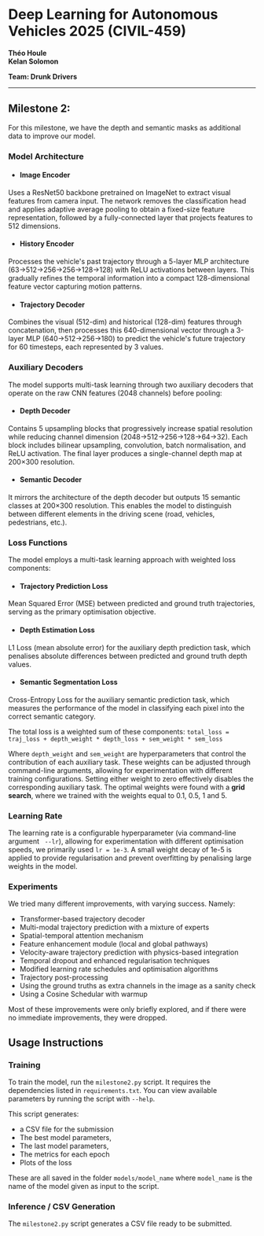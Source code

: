 # Deep Learning for Autonomous Vehicles 2025 (CIVIL-459)  
**Théo Houle**  
**Kelan Solomon**  

**Team: Drunk Drivers**

---
## Milestone 2: 
For this milestone, we have the depth and semantic masks as additional data to improve our model. 

### Model Architecture
- #### Image Encoder
Uses a ResNet50 backbone pretrained on ImageNet to extract visual features from camera input. The network removes the classification head and applies adaptive average pooling to obtain a fixed-size feature representation, followed by a fully-connected layer that projects features to 512 dimensions.
- #### History Encoder
Processes the vehicle's past trajectory through a 5-layer MLP architecture (63→512→256→256→128→128) with ReLU activations between layers. This gradually refines the temporal information into a compact 128-dimensional feature vector capturing motion patterns.
- #### Trajectory Decoder
Combines the visual (512-dim) and historical (128-dim) features through concatenation, then processes this 640-dimensional vector through a 3-layer MLP (640→512→256→180) to predict the vehicle's future trajectory for 60 timesteps, each represented by 3 values.

### Auxiliary Decoders
The model supports multi-task learning through two auxiliary decoders that operate on the raw CNN features (2048 channels) before pooling:

- #### Depth Decoder
Contains 5 upsampling blocks that progressively increase spatial resolution while reducing channel dimension (2048→512→256→128→64→32). Each block includes bilinear upsampling, convolution, batch normalisation, and ReLU activation. The final layer produces a single-channel depth map at 200×300 resolution.

- #### Semantic Decoder
It mirrors the architecture of the depth decoder but outputs 15 semantic classes at 200×300 resolution. This enables the model to distinguish between different elements in the driving scene (road, vehicles, pedestrians, etc.).

### Loss Functions
The model employs a multi-task learning approach with weighted loss components:

* #### Trajectory Prediction Loss
Mean Squared Error (MSE) between predicted and ground truth trajectories, serving as the primary optimisation objective.
* #### Depth Estimation Loss
L1 Loss (mean absolute error) for the auxiliary depth prediction task, which penalises absolute differences between predicted and ground truth depth values.
* #### Semantic Segmentation Loss
Cross-Entropy Loss for the auxiliary semantic prediction task, which measures the performance of the model in classifying each pixel into the correct semantic category.

The total loss is a weighted sum of these components:
```total_loss = traj_loss + depth_weight * depth_loss + sem_weight * sem_loss```

Where ```depth_weight``` and ```sem_weight``` are hyperparameters that control the contribution of each auxiliary task. These weights can be adjusted through command-line arguments, allowing for experimentation with different training configurations. Setting either weight to zero effectively disables the corresponding auxiliary task. The optimal weights were found with a **grid search**, where we trained with the weights equal to 0.1, 0.5, 1 and 5. 

### Learning Rate
The learning rate is a configurable hyperparameter (via command-line argument ``` --lr```), allowing for experimentation with different optimisation speeds, we primarily used ```lr = 1e-3```. A small weight decay of 1e-5 is applied to provide regularisation and prevent overfitting by penalising large weights in the model.

### Experiments
We tried many different improvements, with varying success. Namely:
* Transformer-based trajectory decoder
* Multi-modal trajectory prediction with a mixture of experts
* Spatial-temporal attention mechanism
* Feature enhancement module (local and global pathways)
* Velocity-aware trajectory prediction with physics-based integration
* Temporal dropout and enhanced regularisation techniques
* Modified learning rate schedules and optimisation algorithms
* Trajectory post-processing
* Using the ground truths as extra channels in the image as a sanity check
* Using a Cosine Schedular with warmup
  
Most of these improvements were only briefly explored, and if there were no immediate improvements, they were dropped.

## Usage Instructions

### Training

To train the model, run the `milestone2.py` script. It requires the dependencies listed in `requirements.txt`. You can view available parameters by running the script with `--help`.

This script generates:
- a CSV file for the submission
- The best model parameters,
- The last model parameters,
- The metrics for each epoch
- Plots of the loss

These are all saved in the folder `models/model_name` where `model_name` is the name of the model given as input to the script.

### Inference / CSV Generation

The `milestone2.py` script generates a CSV file ready to be submitted.

